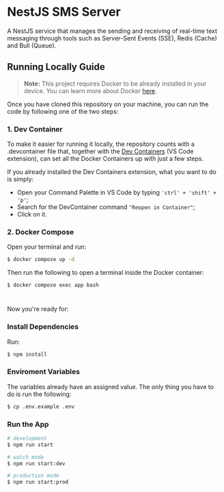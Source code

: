 # NestJS SMS Server

A NestJS service that manages the sending and receiving of real-time text messaging through tools such as Server-Sent Events (SSE), Redis (Cache) and Bull (Queue).

## Running Locally Guide

> **Note:** This project requires Docker to be already installed in your device.
You can learn more about Docker [here](https://www.docker.com/).

Once you have cloned this repository on your machine, you can run the code by following one of the two steps:

### 1. Dev Container

To make it easier for running it locally, the repository counts with a .devcontainer file that, together with the [Dev Containers](https://marketplace.visualstudio.com/items?itemName=ms-vscode-remote.remote-containers) (VS Code extension), can set all the Docker Containers up with just a few steps.

If you already installed the Dev Containers extension, what you want to do is simply:
- Open your Command Palette in VS Code by typing `'ctrl' + 'shift' + 'p'`;
- Search for the DevContainer command `"Reopen in Container"`;
- Click on it.

### 2. Docker Compose

Open your terminal and run:

```bash
$ docker compose up -d
```

Then run the following to open a terminal inside the Docker container:

```bash
$ docker compose exec app bash
```

#

Now you're ready for:

### Install Dependencies
Run:

```bash
$ npm install
```

### Enviroment Variables

The variables already have an assigned value.
The only thing you have to do is run the following:
```bash
$ cp .env.example .env
```

### Run the App

```bash
# development
$ npm run start

# watch mode
$ npm run start:dev

# production mode
$ npm run start:prod
```
